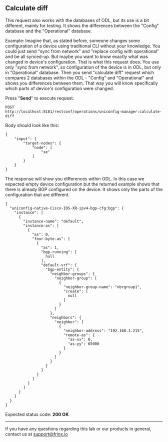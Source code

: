 ## Calculate diff

This request also works with the databases of ODL, but its use is a bit different, mainly for testing. It shows the differences between the "Config" database and the "Operational" database.

Example: Imagine that, as stated before, someone changes some configuration of a device using traditional CLI without your knowledge. You could just send "sync from network" and "replace config with operational" and be all synced-up. But maybe you want to know exactly what was changed in device's configuration. That is what this request does. You use only "sync from network", so configuration of the device is in ODL, but only in "Operational" database. Then you send "calculate diff" request which compares 2 databases within the ODL - "Config" and "Operational" and shows you differences between them. That way you will know specifically which parts of device's configuration were changed.



Press "**Send**" to execute request.

```
POST
http://localhost:8181/restconf/operations/uniconfig-manager:calculate-diff
```

Body should look like this:

```
{
    "input": {
        "target-nodes": {
            "node": [
                "xe"
            ]
        }
    }
}
```
The response will show you differences within ODL. In this case we expected empty device configuration but the returned example shows that there is already BGP configured on the device. It shows only the parts of the configuration that are different.

```
{
  "uniconfig-native-Cisco-IOS-XR-ipv4-bgp-cfg:bgp": {
    "instance": [
      {
        "instance-name": "default",
        "instance-as": [
          {
            "as": 0,
            "four-byte-as": [
              {
                "as": 1,
                "bgp-running": [
                  null
                ],
                "default-vrf": {
                  "bgp-entity": {
                    "neighbor-groups": {
                      "neighbor-group": [
                        {
                          "neighbor-group-name": "nbrgroup1",
                          "create": [
                            null
                          ]
                        }
                      ]
                    },
                    "neighbors": {
                      "neighbor": [
                        {
                          "neighbor-address": "192.168.1.215",
                          "remote-as": {
                            "as-xx": 0,
                            "as-yy": 65000
                          }
                        }
                      ]
                    }
                  }
                }
              }
            ]
          }
        ]
      }
    ]
  }
}
```

Expected status code: **200 OK**

---
If you have any questions regarding this lab or our products in general, contact us at [support@frinx.io](mailto:support@frinx.io)